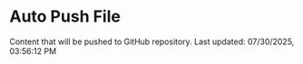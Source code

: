 # Auto Push File

Content that will be pushed to GitHub repository.
Last updated: 07/30/2025, 03:56:12 PM